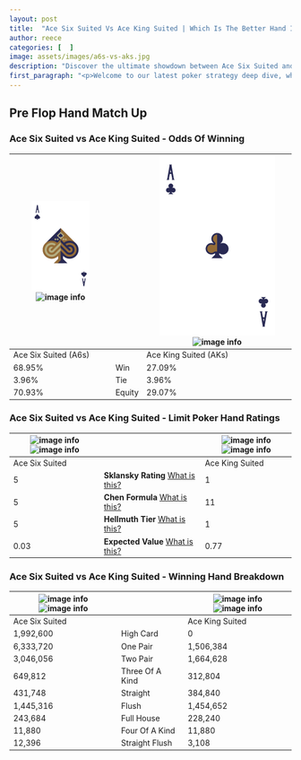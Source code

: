```yaml
---
layout: post
title:  "Ace Six Suited Vs Ace King Suited | Which Is The Better Hand In Poker? A Complete Guide"
author: reece
categories: [  ]
image: assets/images/a6s-vs-aks.jpg
description: "Discover the ultimate showdown between Ace Six Suited and Ace King Suited in poker! Uncover the odds, strategies, and scenarios where one hand triumphs over the other. Get ready to up your poker game with this thrilling analysis."
first_paragraph: "<p>Welcome to our latest poker strategy deep dive, where we're pitting two distinct hands against each other in a high-stakes showdown: Ace Six Suited vs Ace King Suited.</p><p>In the dynamic world of poker, every decision counts, and knowing which hand holds the upper hand is key to your success at the table.</p><p>In this article, we'll dissect these two hands, explore the scenarios where one dominates the other, and equip you with the knowledge to make strategic choices that can tip the odds in your favor.</p><p>Get ready to unravel the intriguing dynamics of these poker hands and elevate your game to new heights.</p>"
---
```




[comment]: # (sp0)

## Pre Flop Hand Match Up

<div class="table hand-ratings" markdown="1"> 



### Ace Six Suited vs Ace King Suited - Odds Of Winning


    
| ![image info](assets/images/hand1/a.png) ![image info](assets/images/hand1/6s.png) |  | ![image info](assets/images/hand2/a.png) ![image info](assets/images/hand2/ks.png) |
| -------- | -------- | -------- |
| Ace Six Suited (A6s) |  | Ace King Suited (AKs) |
| 68.95% | Win | 27.09% |
| 3.96% | Tie | 3.96% |
| 70.93% | Equity | 29.07% |




[comment]: # (sp1)



### Ace Six Suited vs Ace King Suited - Limit Poker Hand Ratings


    
| ![image info](https://www.riverpairs.com/assets/images/hand1/a.png) ![image info](https://www.riverpairs.com/assets/images/hand1/6s.png) |  | ![image info](https://www.riverpairs.com/assets/images/hand2/a.png) ![image info](https://www.riverpairs.com/assets/images/hand2/ks.png) |
| -------- | -------- | -------- |
| Ace Six Suited |  | Ace King Suited |
| 5 | **Sklansky Rating** [What is this?](/sklansky-rating-explained) | 1 |
| 5 | **Chen Formula** [What is this?](/chen-formula-explained) | 11 |
| 5 | **Hellmuth Tier** [What is this?](/Hellmuth-tier-explained) | 1 |
| 0.03 | **Expected Value** [What is this?](/expected-value-explained) | 0.77 |




[comment]: # (sp2)



### Ace Six Suited vs Ace King Suited - Winning Hand Breakdown


    
| ![image info](https://www.riverpairs.com/assets/images/hand1/a.png) ![image info](https://www.riverpairs.com/assets/images/hand1/6s.png) |  | ![image info](https://www.riverpairs.com/assets/images/hand2/a.png) ![image info](https://www.riverpairs.com/assets/images/hand2/ks.png) |
| -------- | -------- | -------- |
| Ace Six Suited |  | Ace King Suited |
| 1,992,600 | High Card | 0 |
| 6,333,720 | One Pair | 1,506,384 |
| 3,046,056 | Two Pair | 1,664,628 |
| 649,812 | Three Of A Kind | 312,804 |
| 431,748 | Straight | 384,840 |
| 1,445,316 | Flush | 1,454,652 |
| 243,684 | Full House | 228,240 |
| 11,880 | Four Of A Kind | 11,880 |
| 12,396 | Straight Flush | 3,108 |




[comment]: # (sp3)



</div>

[comment]: # (sp4)



[comment]: # (sp5)

